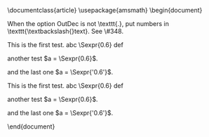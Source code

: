 \\documentclass{article}
\\usepackage{amsmath}
\\begin{document}

When the option OutDec is not \\texttt{.}, put numbers in \\texttt{\\textbackslash{}text}. See \\#348.

<!-- R_CODE_CHUNK_PLACEHOLDER -->

This is the first test. abc \\Sexpr{0.6} def

another test \$a = \\Sexpr{0.6}\$.

and the last one \$a = \\Sexpr{\'0.6\'}\$.

<!-- R_CODE_CHUNK_PLACEHOLDER -->

This is the first test. abc \\Sexpr{0.6} def

another test \$a = \\Sexpr{0.6}\$.

and the last one \$a = \\Sexpr{\'0.6\'}\$.

\\end{document}
